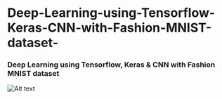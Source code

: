 # Deep-Learning-using-Tensorflow-Keras-CNN-with-Fashion-MNIST-dataset-

### Deep Learning using Tensorflow, Keras &amp; CNN with Fashion MNIST dataset 
![Alt text]( https://github.com/pavansvn/Deep-Learning-using-Tensorflow-Keras-CNN-with-Fashion-MNIST-dataset-/blob/master/img/FashionMNIST.png?raw=true "FashionMNIST")
